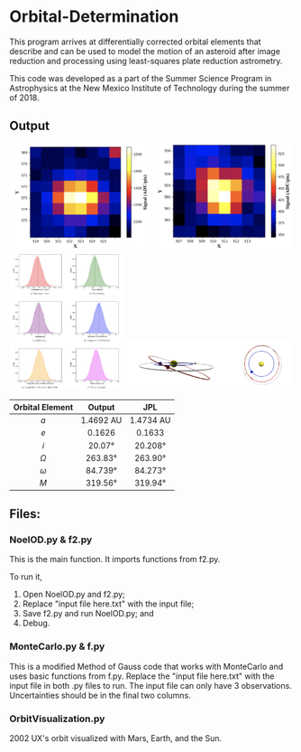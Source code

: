 # Orbital-Determination
This program arrives at differentially corrected orbital elements that describe and can be used to model the motion of an asteroid after image reduction and processing using least-squares plate reduction astrometry. 

This code was developed as a part of the Summer Science Program in Astrophysics at the New Mexico Institute of Technology during the summer of 2018. 

## Output

<img src="/Images/observation1.png" alt="Default Login Screen" width="250"/>  <img src="/Images/observation2.png" alt="Default Login Screen" width="250"/> 
<img src="/Images/montecarlo.png" alt="Default Login Screen" width="200"/>  <img src="/Images/orbitvisualization.png" alt="Default Login Screen" width="300"/> 

| Orbital Element        |   Output           |  JPL    |
|:-------------:|:-------------:|:--------:|
| *a*  | 1.4692 AU | 1.4734 AU|
| *e*     | 0.1626      |   0.1633 |
| *i* | 20.07&deg;       |  20.208°|
| *&Omega;* | 263.83°  |  263.90°|
| *&omega;* | 84.739°   |  84.273°|
| *M* | 319.56° |  319.94°|

## Files:

### NoelOD.py  &  f2.py

This is the main function. It imports functions from f2.py. 

To run it, 
1.  Open NoelOD.py and f2.py;
2.  Replace "input file here.txt" with the input file;
3. Save f2.py and run NoelOD.py; and 
4. Debug.

### MonteCarlo.py  &  f.py

This is a modified Method of Gauss code that works with MonteCarlo and uses basic functions from f.py.
Replace the "input file here.txt" with the input file in both .py files to run. The input file can only have 3 observations. Uncertainties should be in the final two columns. 

### OrbitVisualization.py

2002 UX's orbit visualized with Mars, Earth, and the Sun.
